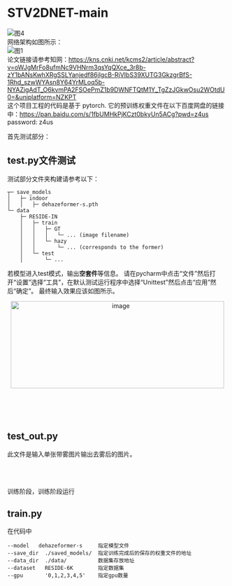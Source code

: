 #  STV2DNET-main
![图4](https://github.com/user-attachments/assets/a2aa915d-ebbb-4038-95d6-52f9cab47b51)<br>
网络架构如图所示：<br>
![图1](https://github.com/user-attachments/assets/491cb991-273a-4537-b996-4b59d93ff5c8)<br>
论文链接请参考知网：https://kns.cnki.net/kcms2/article/abstract?v=oWJgMrFo8ufmNc9VHNrm3qsYqQXce_3r8b-zY1bANsKwhXRgSSLYanjedf86jlgcB-RjVIbS39XUTG3GkzgrBfS-1Rhd_szwWYAsn8Y64YrMLoq5b-NYAZigAdT_O6kvmPA2FSOePmZ1b9DWNFTQtM1Y_TgZzJGkwOsu2WOtdU0=&uniplatform=NZKPT<br>
这个项目工程的代码是基于 pytorch. 它的预训练权重文件在以下百度网盘的链接中：https://pan.baidu.com/s/1fbUMHkPjKCzt0bkyUn5ACg?pwd=z4us password: z4us <br>


首先测试部分：

## test.py文件测试<br>
测试部分文件夹构建请参考以下：
```
┬─ save_models
│   ├─ indoor
│   │   ├─ dehazeformer-s.pth
└─ data
    ├─ RESIDE-IN
    │   ├─ train
    │   │   ├─ GT
    │   │   │   └─ ... (image filename)
    │   │   └─ hazy
    │   │       └─ ... (corresponds to the former)
    │   └─ test
    │       └─ ...
```
若模型进入test模式，输出**空套件​**​等信息。
请在pycharm中点击“文件”然后打开“设置”选择“工具”，在默认测试运行程序中选择“Unittest”然后点击“应用”然后“确定”。
最终输入效果应该如图所示。<br>
<div align="center">
<img width="488" height="199" alt="image" src="https://github.com/user-attachments/assets/f779e024-4aff-47a7-9077-82808aafa9f2" />
</div>
<br><br><br><br>

## test_out.py
此文件是输入单张带雾图片输出去雾后的图片。<br><br><br><br>

训练阶段，训练阶段运行
## train.py
在代码中

```
--model   dehazeformer-s     指定模型文件
--save_dir  ./saved_models/  指定训练完成后的保存的权重文件的地址
--data_dir  ./data/          数据集存放地址
--dataset   RESIDE-6K        指定数据集
--gpu       '0,1,2,3,4,5'    指定gpu数量
```
